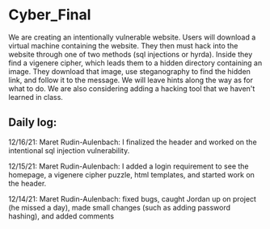 # Cyber_Final

We are creating an intentionally vulnerable website. Users will download a virtual machine containing the website. They then must hack into the website through one of two methods (sql injections or hyrda). Inside they find a vigenere cipher, which leads them to a hidden directory containing an image. They download that image, use steganography to find the hidden link, and follow it to the message. We will leave hints along the way as for what to do. We are also considering adding a hacking tool that we haven't learned in class. 


Daily log:
-----
12/16/21:
Maret Rudin-Aulenbach: I finalized the header and worked on the intentional sql injection vulnerability.

12/15/21:
Maret Rudin-Aulenbach: I added a login requirement to see the homepage, a vigenere cipher puzzle, html templates, and started work on the header.

12/14/21:
Maret Rudin-Aulenbach: fixed bugs, caught Jordan up on project (he missed a day), made small changes (such as adding password hashing), and added comments